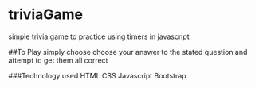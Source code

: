 # triviaGame
simple trivia game to practice using timers in javascript

##To Play
simply choose choose your answer to the stated question and attempt to get them all correct

###Technology used
HTML
CSS
Javascript
Bootstrap
